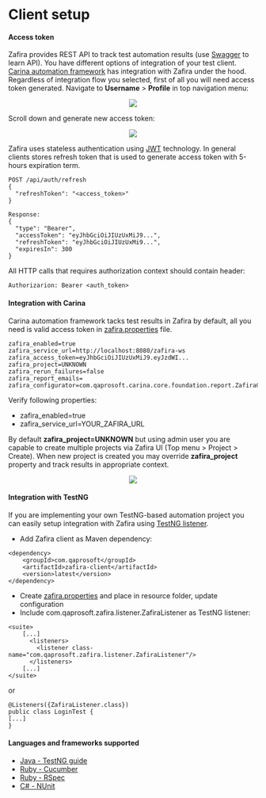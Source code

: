 # Client setup 

#### Access token
Zafira provides REST API to track test automation results (use [Swagger](http://localhost:8080/zafira-ws/swagger-ui.html) to learn API). You have different options of integration of your test client. [Carina automation framework](https://github.com/qaprosoft/carina) has integration with Zafira under the hood. Regardless of integration flow you selected, first of all you will need access token generated. Navigate to **Username** > **Profile** in top navigation menu:

<p align="center">
  <img src="../img/menu_profile.png">
</p>

Scroll down and generate new access token:

<p align="center">
  <img src="../img/access_token.png">
</p>

Zafira uses stateless authentication using [JWT](https://en.wikipedia.org/wiki/JSON_Web_Token) technology. In general clients stores refresh token that is used to generate access token with 5-hours expiration term. 
```
POST /api/auth/refresh
{
  "refreshToken": "<access_token>"
}

Response:
{
  "type": "Bearer",
  "accessToken": "eyJhbGciOiJIUzUxMiJ9...",
  "refreshToken": "eyJhbGciOiJIUzUxMi9...",
  "expiresIn": 300
}
```

All HTTP calls that requires authorization context should contain header:
```
Authorizarion: Bearer <auth_token>
```

#### Integration with Carina
Carina automation framework tacks test results in Zafira by default, all you need is valid access token in [zafira.properties](https://github.com/qaprosoft/carina-demo/blob/master/src/main/resources/zafira.properties) file.
```
zafira_enabled=true
zafira_service_url=http://localhost:8080/zafira-ws
zafira_access_token=eyJhbGciOiJIUzUxMiJ9.eyJzdWI...
zafira_project=UNKNOWN
zafira_rerun_failures=false
zafira_report_emails=
zafira_configurator=com.qaprosoft.carina.core.foundation.report.ZafiraConfigurator
```
Verify following properties:

* zafira_enabled=true
* zafira_service_url=YOUR_ZAFIRA_URL

By default **zafira_project=UNKNOWN** but using admin user you are capable to create multiple projects via Zafira UI (Top menu > Project > Create). When new project is created you may override **zafira_project** property and track results in appropriate context.

<p align="center">
  <img src="../img/flow_uml.png">
</p>

#### Integration with TestNG
If you are implementing your own TestNG-based automation project you can easily setup integration with Zafira using [TestNG listener](https://github.com/qaprosoft/zafira/blob/master/sources/zafira-client/src/main/java/com/qaprosoft/zafira/listener/ZafiraListener.java).

* Add Zafira client as Maven dependency:

```
<dependency>
    <groupId>com.qaprosoft</groupId>
    <artifactId>zafira-client</artifactId>
    <version>latest</version>
</dependency>
```

* Create [zafira.properties](https://github.com/qaprosoft/carina-demo/blob/master/src/main/resources/zafira.properties) and place in resource folder, update configuration
* Include com.qaprosoft.zafira.listener.ZafiraListener as TestNG listener:
```
<suite>
    [...]
      <listeners>
        <listener class-name="com.qaprosoft.zafira.listener.ZafiraListener"/>
      </listeners>
    [...]
</suite>
```

or

```
@Listeners({ZafiraListener.class})
public class LoginTest {
[...]
}
```

#### Languages and frameworks supported
* [Java - TestNG guide](https://github.com/qaprosoft/zafira-testng)
* [Ruby - Cucumber](https://github.com/qaprosoft/zafira-ruby#cucumber-usage)
* [Ruby - RSpec](https://github.com/qaprosoft/zafira-ruby#rspec-usage)
* [C# - NUnit](https://github.com/qaprosoft/zafira-nunit)
